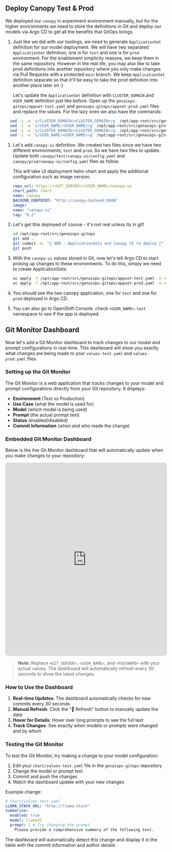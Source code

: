 ## Deploy Canopy Test & Prod

We deployed our `canopy` in experiment environment manually, but for the higher environments we need to store the definitions in Git and deploy our models via Argo CD to get all the benefits that GitOps brings.


1. Just like we did with our toolings, we need to generate `ApplicationSet` definition for our model deployment. We will have two separated `ApplicationSet` definition; one is for `test` and one is for `prod` environment. For the enablement simplicity reasons, we keep them in the same repository. However in the real life, you may also like to take prod definitions into another repository where you only make changes via Pull Requests with a protected `main` branch. We keep `ApplicationSet` definition separate so that it'll be easy to take the prod definition into another place later on :)

    Let's update the `ApplicationSet` definition with `CLUSTER_DOMAIN` and `USER_NAME` definition just like before. Open up the `genaiops-gitops/appset-test.yaml` and `genaiops-gitops/appset-prod.yaml` files and replace the values. For the lazy ones we also have the commands:

  ```bash
    sed -i -e 's/CLUSTER_DOMAIN/<CLUSTER_DOMAIN>/g' /opt/app-root/src/genaiops-gitops/appset-test.yaml
    sed -i -e 's/USER_NAME/<USER_NAME>/g' /opt/app-root/src/genaiops-gitops/appset-test.yaml
    sed -i -e 's/CLUSTER_DOMAIN/<CLUSTER_DOMAIN>/g' /opt/app-root/src/genaiops-gitops/appset-prod.yaml
    sed -i -e 's/USER_NAME/<USER_NAME>/g' /opt/app-root/src/genaiops-gitops/appset-prod.yaml
  ```

1. Let's add `canopy-ui` definition. We created two files since we have two different environments; `test` and `prod`. So we have two files to update. Update both `canopy/test/canopy-ui/config.yaml` and `canopy/prod/canopy-ui/config.yaml` files as follow. 

    This will take UI deployment helm-chart and apply the additional configuration such as image version.  

    ```yaml
    repo_url: https://<GIT_SERVER>/<USER_NAME>/canopy-ui
    chart_path: chart
    name: canopy
    BACKEND_ENDPOINT: "http://canopy-backend:8000"
    image:
    name: "canopy-ui"
    tag: "0.2"
    ```
2. Let's get this deployed of course - it's not real unless its in git!

    ```bash
    cd /opt/app-root/src/genaiops-gitops
    git add .
    git commit -m  "🌳 ADD - ApplicationSets and Canopy UI to deploy 🌳"
    git push 
    ```

3. With the `canopy-ui` values stored in Git, now let's tell Argo CD to start picking up changes to these environments. To do this, simply we need to create ApplicationSets:

    ```bash
    oc apply -f /opt/app-root/src/genaiops-gitops/appset-test.yaml -n <USER_NAME>-toolings
    oc apply -f /opt/app-root/src/genaiops-gitops/appset-prod.yaml -n <USER_NAME>-toolings
    ```

4. You should see the two canopy application, one for `test` and one for `prod` deployed in Argo CD. 

    

5. You can also go to OpenShift Console, check `<USER_NAME>-test` namespace to see if the app is deployed.






## Git Monitor Dashboard

Now let's add a Git Monitor dashboard to track changes to our model and prompt configurations in real-time. This dashboard will show you exactly what changes are being made to your `values-test.yaml` and `values-prod.yaml` files.

### Setting up the Git Monitor

The Git Monitor is a web application that tracks changes to your model and prompt configurations directly from your Git repository. It displays:

- **Environment** (Test vs Production)
- **Use Case** (what the model is used for)
- **Model** (which model is being used)
- **Prompt** (the actual prompt text)
- **Status** (enabled/disabled)
- **Commit Information** (when and who made the change)

### Embedded Git Monitor Dashboard

Below is the live Git Monitor dashboard that will automatically update when you make changes to your repository:

<iframe 
  src="http://localhost:5001/?git_repo_url=https://<GIT_SERVER>/<USER_NAME>/canopy-be.git&git_username=<USER_NAME>&git_password=<PASSWORD>&git_branch=main&monitor_interval=30" 
  width="100%" 
  height="600px" 
  frameborder="0" 
  style="border: 1px solid #ccc; border-radius: 8px;">
</iframe>

> **Note:** Replace `<GIT_SERVER>`, `<USER_NAME>`, and `<PASSWORD>` with your actual values. The dashboard will automatically refresh every 30 seconds to show the latest changes.

### How to Use the Dashboard

1. **Real-time Updates**: The dashboard automatically checks for new commits every 30 seconds
2. **Manual Refresh**: Click the "🔄 Refresh" button to manually update the data
3. **Hover for Details**: Hover over long prompts to see the full text
4. **Track Changes**: See exactly when models or prompts were changed and by whom

### Testing the Git Monitor

To test the Git Monitor, try making a change to your model configuration:

1. Edit your `chart/values-test.yaml` file in the `genaiops-gitops` repository
2. Change the model or prompt text
3. Commit and push the changes
4. Watch the dashboard update with your new changes

Example change:
```yaml
# chart/values-test.yaml
LLAMA_STACK_URL: "http://llama-stack"
summarize:
  enabled: true
  model: llama32  
  prompt: | # Try changing the prompt
    Please provide a comprehensive summary of the following text.  
```

The dashboard will automatically detect this change and display it in the table with the commit information and author details. 